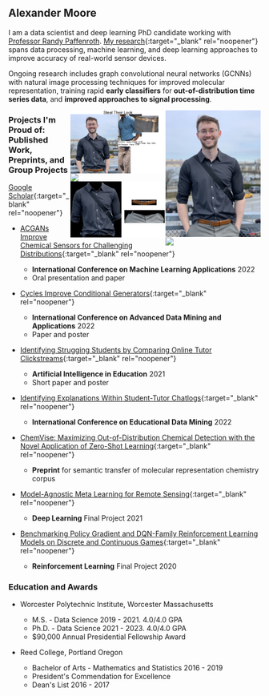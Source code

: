 ## Alexander Moore

I am a data scientist and deep learning PhD candidate working with [Professor Randy Paffenroth](https://users.wpi.edu/~rcpaffenroth/). [My research](https://scholar.google.com/citations?user=Uq_mfNsAAAAJ&hl=en&oi=sra){:target="_blank" rel="noopener"} spans data processing, machine learning, and deep learning approaches to improve accuracy of real-world sensor devices.

Ongoing research includes graph convolutional neural networks (GCNNs) with natural image processing techniques for improved molecular representation, training rapid **early classifiers** for **out-of-distribution time series data**, and **improved approaches to signal processing**.

<div data-iframe-width="150" data-iframe-height="270" data-share-badge-id="784bca6e-2ffc-4bb9-81d0-356f80104251" data-share-badge-host="https://www.credly.com"></div><script type="text/javascript" async src="//cdn.credly.com/assets/utilities/embed.js"></script>

<img style="float: right;" src="images/thumbnail_Image.jpg" width="190">
<img style="float: right;" src="images/steal_their_meme.png" width="190">
<img style="float: right;" src="images/segmentation_functionpn.png" width="190">
<img style="float: right;" src="images/subims.png" width="190">
<img style="float: right;" src="images/sample_meme.png" width="190">

### Projects I'm Proud of: Published Work, Preprints, and Group Projects
[Google Scholar](https://scholar.google.com/citations?user=Uq_mfNsAAAAJ&hl=en&oi=sra){:target="_blank" rel="noopener"}

* [ACGANs Improve Chemical Sensors for Challenging Distributions](https://conferences.computer.org/icmlapub/pdfs/ICMLA2022-1oIbEyrqlxdYNqIVuUdynF/628300a286/628300a286.pdf){:target="_blank" rel="noopener"}
    - **International Conference on Machine Learning Applications** 2022
    - Oral presentation and paper
    
* [Cycles Improve Conditional Generators](https://link.springer.com/chapter/10.1007/978-3-031-22137-8_26){:target="_blank" rel="noopener"}
    - **International Conference on Advanced Data Mining and Applications** 2022
    - Paper and poster
    
* [Identifying Strugging Students by Comparing Online Tutor Clickstreams](https://link.springer.com/chapter/10.1007%2F978-3-030-78270-2_52){:target="_blank" rel="noopener"}
    - **Artificial Intelligence in Education** 2021
    - Short paper and poster
    
* [Identifying Explanations Within Student-Tutor Chatlogs](https://educationaldatamining.org/edm2022/proceedings/2022.EDM-doctoral-consortium.100/){:target="_blank" rel="noopener"}
    - **International Conference on Educational Data Mining** 2022

* [ChemVise: Maximizing Out-of-Distribution Chemical Detection with the Novel Application of Zero-Shot Learning](https://arxiv.org/abs/2302.04917){:target="_blank" rel="noopener"}
    - **Preprint** for semantic transfer of molecular representation chemistry corpus

* [Model-Agnostic Meta Learning for Remote Sensing](https://github.com/alexander-moore/MAML-Augmentation){:target="_blank" rel="noopener"}
    - **Deep Learning** Final Project 2021

* [Benchmarking Policy Gradient and DQN-Family Reinforcement Learning Models on Discrete and Continuous Games](https://github.com/alexander-moore/CS525){:target="_blank" rel="noopener"}
    - **Reinforcement Learning** Final Project 2020


### Education and Awards
* Worcester Polytechnic Institute, Worcester Massachusetts
    - M.S. - Data Science 2019 - 2021. 4.0/4.0 GPA
    - Ph.D. - Data Science 2021 - 2023. 4.0/4.0 GPA
    - $90,000 Annual Presidential Fellowship Award

* Reed College, Portland Oregon
    - Bachelor of Arts - Mathematics and Statistics 2016 - 2019
    - President's Commendation for Excellence
    - Dean's List 2016 - 2017
